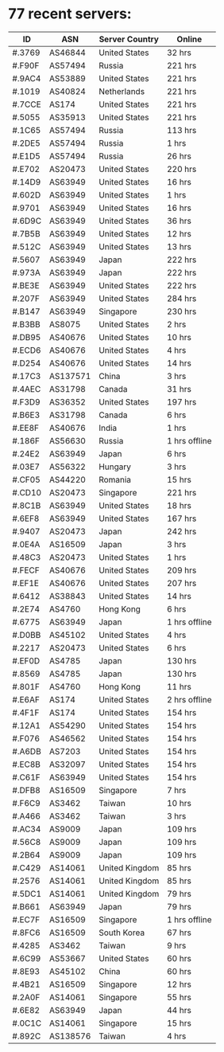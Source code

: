 # 77 recent servers:

| ID | ASN | Server Country | Online |
| ------ | ------ | ------ | ------ |
| #.3769 | AS46844 | United States | 32 hrs |
| #.F90F | AS57494 | Russia | 221 hrs |
| #.9AC4 | AS53889 | United States | 221 hrs |
| #.1019 | AS40824 | Netherlands | 221 hrs |
| #.7CCE | AS174 | United States | 221 hrs |
| #.5055 | AS35913 | United States | 221 hrs |
| #.1C65 | AS57494 | Russia | 113 hrs |
| #.2DE5 | AS57494 | Russia | 1 hrs |
| #.E1D5 | AS57494 | Russia | 26 hrs |
| #.E702 | AS20473 | United States | 220 hrs |
| #.14D9 | AS63949 | United States | 16 hrs |
| #.602D | AS63949 | United States | 1 hrs |
| #.9701 | AS63949 | United States | 16 hrs |
| #.6D9C | AS63949 | United States | 36 hrs |
| #.7B5B | AS63949 | United States | 12 hrs |
| #.512C | AS63949 | United States | 13 hrs |
| #.5607 | AS63949 | Japan | 222 hrs |
| #.973A | AS63949 | Japan | 222 hrs |
| #.BE3E | AS63949 | United States | 222 hrs |
| #.207F | AS63949 | United States | 284 hrs |
| #.B147 | AS63949 | Singapore | 230 hrs |
| #.B3BB | AS8075 | United States | 2 hrs |
| #.DB95 | AS40676 | United States | 10 hrs |
| #.ECD6 | AS40676 | United States | 4 hrs |
| #.D254 | AS40676 | United States | 14 hrs |
| #.17C3 | AS137571 | China | 3 hrs |
| #.4AEC | AS31798 | Canada | 31 hrs |
| #.F3D9 | AS36352 | United States | 197 hrs |
| #.B6E3 | AS31798 | Canada | 6 hrs |
| #.EE8F | AS40676 | India | 1 hrs |
| #.186F | AS56630 | Russia | 1 hrs offline |
| #.24E2 | AS63949 | Japan | 6 hrs |
| #.03E7 | AS56322 | Hungary | 3 hrs |
| #.CF05 | AS44220 | Romania | 15 hrs |
| #.CD10 | AS20473 | Singapore | 221 hrs |
| #.8C1B | AS63949 | United States | 18 hrs |
| #.6EF8 | AS63949 | United States | 167 hrs |
| #.9407 | AS20473 | Japan | 242 hrs |
| #.0E4A | AS16509 | Japan | 3 hrs |
| #.48C3 | AS20473 | United States | 1 hrs |
| #.FECF | AS40676 | United States | 209 hrs |
| #.EF1E | AS40676 | United States | 207 hrs |
| #.6412 | AS38843 | United States | 14 hrs |
| #.2E74 | AS4760 | Hong Kong | 6 hrs |
| #.6775 | AS63949 | Japan | 1 hrs offline |
| #.D0BB | AS45102 | United States | 4 hrs |
| #.2217 | AS20473 | United States | 6 hrs |
| #.EF0D | AS4785 | Japan | 130 hrs |
| #.8569 | AS4785 | Japan | 130 hrs |
| #.801F | AS4760 | Hong Kong | 11 hrs |
| #.E6AF | AS174 | United States | 2 hrs offline |
| #.4F1F | AS174 | United States | 154 hrs |
| #.12A1 | AS54290 | United States | 154 hrs |
| #.F076 | AS46562 | United States | 154 hrs |
| #.A6DB | AS7203 | United States | 154 hrs |
| #.EC8B | AS32097 | United States | 154 hrs |
| #.C61F | AS63949 | United States | 154 hrs |
| #.DFB8 | AS16509 | Singapore | 7 hrs |
| #.F6C9 | AS3462 | Taiwan | 10 hrs |
| #.A466 | AS3462 | Taiwan | 3 hrs |
| #.AC34 | AS9009 | Japan | 109 hrs |
| #.56C8 | AS9009 | Japan | 109 hrs |
| #.2B64 | AS9009 | Japan | 109 hrs |
| #.C429 | AS14061 | United Kingdom | 85 hrs |
| #.2576 | AS14061 | United Kingdom | 85 hrs |
| #.5DC1 | AS14061 | United Kingdom | 79 hrs |
| #.B661 | AS63949 | Japan | 79 hrs |
| #.EC7F | AS16509 | Singapore | 1 hrs offline |
| #.8FC6 | AS16509 | South Korea | 67 hrs |
| #.4285 | AS3462 | Taiwan | 9 hrs |
| #.6C99 | AS53667 | United States | 60 hrs |
| #.8E93 | AS45102 | China | 60 hrs |
| #.4B21 | AS16509 | Singapore | 12 hrs |
| #.2A0F | AS14061 | Singapore | 55 hrs |
| #.6E82 | AS63949 | Japan | 44 hrs |
| #.0C1C | AS14061 | Singapore | 15 hrs |
| #.892C | AS138576 | Taiwan | 4 hrs |

